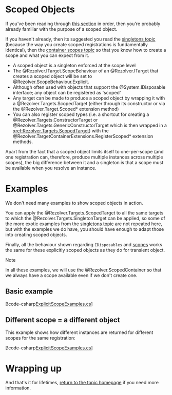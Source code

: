 ﻿# Scoped Objects

If you've been reading through [this section](index.md) in order, then you're probably already familiar with the purpose of a scoped object.

If you haven't already, then its suggested you read the [singletons topic](singleton.md) (because the way you create scoped registrations is fundamentally
identical), then the [container scopes topic](container-scopes.md) so that you know how to create a scope and what you can expect from it.

- A scoped object is a singleton enforced at the scope level
- The @Rezolver.ITarget.ScopeBehaviour of an @Rezolver.ITarget that creates a scoped object will be set to @Rezolver.ScopeBehaviour.Explicit.
- Although often used with objects that support the @System.IDisposable interface; any object can be registered as 'scoped'
- Any target can be made to produce a scoped object by wrapping it with a @Rezolver.Targets.ScopedTarget (either through its constructor or via the
@Rezolver.Target.Scoped* extension method)
- You can also register scoped types (i.e. a shortcut for creating a @Rezolver.Targets.ConstructorTarget or @Rezolver.Targets.GenericConstructorTarget
which is then wrapped in a <xref:Rezolver.Targets.ScopedTarget>) with the @Rezolver.TargetContainerExtensions.RegisterScoped* extension methods.

Apart from the fact that a scoped object limits itself to one-per-scope (and one registration can, therefore, produce multiple instances across multiple
scopes), the big difference between it and a singleton is that a scope must be available when you resolve an instance.

# Examples

We don't need many examples to show scoped objects in action.

You can apply the @Rezolver.Targets.ScopedTarget to all the same targets to which 
the @Rezolver.Targets.SingletonTarget can be applied, so some of the more exotic examples from the [singletons topic](singleton.md) are not repeated
here, but with the examples we do have, you should have enough to adapt those into creating scoped objects.

Finally, all the behaviour shown regarding `IDisposables` and [scopes](container-scopes.md) works the same for these explicitly scoped objects as
they do for transient object.

> [!NOTE]
> In all these examples, we will use the @Rezolver.ScopedContainer so that we always have a scope available even if we don't create one.

## Basic example

[!code-csharp[ExplicitScopeExamples.cs](../../../../../test/Rezolver.Tests.Examples/ExplicitScopeExamples.cs#example1)]

## Different scope = a different object

This example shows how different instances are returned for different scopes for the same registration:

[!code-csharp[ExplicitScopeExamples.cs](../../../../../test/Rezolver.Tests.Examples/ExplicitScopeExamples.cs#example2)]

# Wrapping up

And that's it for lifetimes, [return to the topic homepage](index.md) if you need more information.